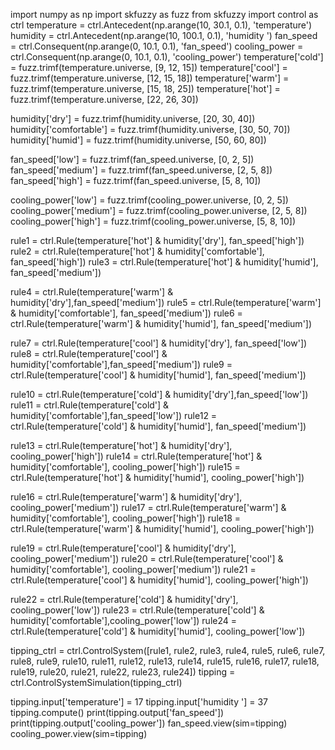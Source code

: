 import numpy as np
import skfuzzy as fuzz
from skfuzzy import control as ctrl
temperature = ctrl.Antecedent(np.arange(10, 30.1, 0.1), 'temperature')
humidity = ctrl.Antecedent(np.arange(10, 100.1, 0.1), 'humidity ')
fan_speed = ctrl.Consequent(np.arange(0, 10.1, 0.1), 'fan_speed')
cooling_power = ctrl.Consequent(np.arange(0, 10.1, 0.1), 'cooling_power')
temperature['cold'] = fuzz.trimf(temperature.universe, [9, 12, 15])
temperature['cool'] = fuzz.trimf(temperature.universe, [12, 15, 18])
temperature['warm'] = fuzz.trimf(temperature.universe, [15, 18, 25])
temperature['hot'] = fuzz.trimf(temperature.universe, [22, 26, 30])

humidity['dry'] = fuzz.trimf(humidity.universe, [20, 30, 40])
humidity['comfortable'] = fuzz.trimf(humidity.universe, [30, 50, 70])
humidity['humid'] = fuzz.trimf(humidity.universe, [50, 60, 80])

fan_speed['low'] = fuzz.trimf(fan_speed.universe, [0, 2, 5])
fan_speed['medium'] = fuzz.trimf(fan_speed.universe, [2, 5, 8])
fan_speed['high'] = fuzz.trimf(fan_speed.universe, [5, 8, 10])

cooling_power['low'] = fuzz.trimf(cooling_power.universe, [0, 2, 5])
cooling_power['medium'] = fuzz.trimf(cooling_power.universe, [2, 5, 8])
cooling_power['high'] = fuzz.trimf(cooling_power.universe, [5, 8, 10])

rule1 = ctrl.Rule(temperature['hot'] & humidity['dry'], fan_speed['high'])
rule2 = ctrl.Rule(temperature['hot'] & humidity['comfortable'], fan_speed['high'])
rule3 = ctrl.Rule(temperature['hot'] & humidity['humid'], fan_speed['medium'])

rule4 = ctrl.Rule(temperature['warm'] & humidity['dry'],fan_speed['medium'])
rule5 = ctrl.Rule(temperature['warm'] & humidity['comfortable'], fan_speed['medium'])
rule6 = ctrl.Rule(temperature['warm'] & humidity['humid'], fan_speed['medium'])

rule7 = ctrl.Rule(temperature['cool'] & humidity['dry'], fan_speed['low'])
rule8 = ctrl.Rule(temperature['cool'] & humidity['comfortable'],fan_speed['medium'])
rule9 = ctrl.Rule(temperature['cool'] & humidity['humid'], fan_speed['medium'])

rule10 = ctrl.Rule(temperature['cold'] & humidity['dry'],fan_speed['low'])
rule11 = ctrl.Rule(temperature['cold'] & humidity['comfortable'],fan_speed['low'])
rule12 = ctrl.Rule(temperature['cold'] & humidity['humid'], fan_speed['medium'])

rule13 = ctrl.Rule(temperature['hot'] & humidity['dry'], cooling_power['high'])
rule14 = ctrl.Rule(temperature['hot'] & humidity['comfortable'], cooling_power['high'])
rule15 = ctrl.Rule(temperature['hot'] & humidity['humid'], cooling_power['high'])

rule16 = ctrl.Rule(temperature['warm'] & humidity['dry'], cooling_power['medium'])
rule17 = ctrl.Rule(temperature['warm'] & humidity['comfortable'], cooling_power['high'])
rule18 = ctrl.Rule(temperature['warm'] & humidity['humid'], cooling_power['high'])

rule19 = ctrl.Rule(temperature['cool'] & humidity['dry'], cooling_power['medium'])
rule20 = ctrl.Rule(temperature['cool'] & humidity['comfortable'], cooling_power['medium'])
rule21 = ctrl.Rule(temperature['cool'] & humidity['humid'], cooling_power['high'])

rule22 = ctrl.Rule(temperature['cold'] & humidity['dry'], cooling_power['low'])
rule23 = ctrl.Rule(temperature['cold'] & humidity['comfortable'],cooling_power['low'])
rule24 = ctrl.Rule(temperature['cold'] & humidity['humid'], cooling_power['low'])

tipping_ctrl = ctrl.ControlSystem([rule1, rule2, rule3, rule4, rule5, rule6, rule7, rule8, rule9, rule10, rule11, rule12, rule13, rule14, rule15, rule16, rule17, rule18, rule19, rule20, rule21, rule22, rule23, rule24])
tipping = ctrl.ControlSystemSimulation(tipping_ctrl)

tipping.input['temperature'] = 17
tipping.input['humidity '] = 37
tipping.compute()
print(tipping.output['fan_speed'])
print(tipping.output['cooling_power'])
fan_speed.view(sim=tipping)
cooling_power.view(sim=tipping)
